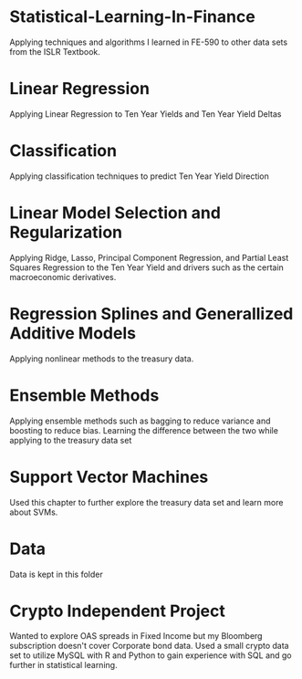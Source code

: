 # Statistical-Learning-In-Finance
Applying techniques and algorithms I learned in FE-590 to other data sets from the ISLR Textbook. 

# Linear Regression
Applying Linear Regression to Ten Year Yields and Ten Year Yield Deltas

# Classification
Applying classification techniques to predict Ten Year Yield Direction

# Linear Model Selection and Regularization
Applying Ridge, Lasso, Principal Component Regression, and Partial Least Squares Regression to the Ten Year Yield and drivers such as the certain macroeconomic derivatives. 

# Regression Splines and Generallized Additive Models
Applying nonlinear methods to the treasury data. 

# Ensemble Methods
Applying ensemble methods such as bagging to reduce variance and boosting to reduce bias. Learning the difference between the two while applying to the treasury data set

# Support Vector Machines
Used this chapter to further explore the treasury data set and learn more about SVMs. 

# Data
Data is kept in this folder

# Crypto Independent Project
Wanted to explore OAS spreads in Fixed Income but my Bloomberg subscription doesn't cover Corporate bond data. Used a small crypto data set to utilize MySQL with R and Python to gain experience with SQL and go further in statistical learning. 
